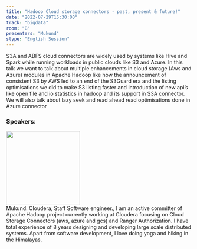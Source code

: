```yaml
---
title: "Hadoop Cloud storage connectors - past, present & future!"
date: "2022-07-29T15:30:00"
track: "bigdata"
room: "B"
presenters: "Mukund"
stype: "English Session"
---
```

S3A and ABFS cloud connectors are widely used by systems like Hive and Spark while running workloads in public clouds like S3 and Azure.
In this talk we want to talk about multiple enhancements in cloud storage (Aws and Azure) modules in Apache Hadoop like how the announcement of consistent S3 by AWS led to an end of the S3Guard era and the listing optimisations we did to make S3 listing faster and introduction of new api’s like open file and io statistics in hadoop and its support in S3A connector. We will also talk about lazy seek and read ahead read optimisations done in Azure connector
 ### Speakers: 
 <img src="images/speaker/1168.png" width="200" /><br>Mukund: Cloudera, Staff Software engineer., I am an active committer of Apache Hadoop project currently working at Cloudera focusing on Cloud Storage Connectors (aws, azure and gcs) and Ranger Authorization. 
I have total experience of 8 years designing and developing large scale distributed systems. Apart from software development, I love doing yoga and hiking in the Himalayas.

 